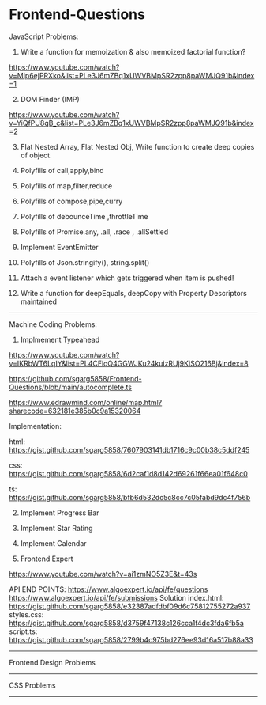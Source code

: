 # Frontend-Questions

JavaScript Problems:

1. Write a function for memoization & also memoized factorial function?

https://www.youtube.com/watch?v=Mip6ejPRXko&list=PLe3J6mZBq1xUWVBMpSR2zpp8paWMJQ91b&index=1

2. DOM Finder (IMP)

https://www.youtube.com/watch?v=YiQfPU8qB_c&list=PLe3J6mZBq1xUWVBMpSR2zpp8paWMJQ91b&index=2

3. Flat Nested Array, Flat Nested Obj, Write function to create deep copies of object.

4. Polyfills of call,apply,bind

5. Polyfills of map,filter,reduce

6. Polyfills of compose,pipe,curry

7. Polyfills of debounceTime ,throttleTime

8. Polyfills of Promise.any, .all, .race , .allSettled

9. Implement EventEmitter

10. Polyfills of Json.stringify(), string.split()

11. Attach a event listener which gets triggered when item is pushed!

12. Write a function for deepEquals, deepCopy with Property Descriptors maintained

****************************************************************************************************************

Machine Coding Problems:

1. Implmement Typeahead

https://www.youtube.com/watch?v=IKRbWT6LqIY&list=PL4CFloQ4GGWJKu24kuizRUj9KiSO216Bj&index=8

https://github.com/sgarg5858/Frontend-Questions/blob/main/autocomplete.ts

https://www.edrawmind.com/online/map.html?sharecode=632181e385b0c9a15320064

Implementation: 

html: https://gist.github.com/sgarg5858/7607903141db1716c9c00b38c5ddf245

css: https://gist.github.com/sgarg5858/6d2caf1d8d142d69261f66ea01f648c0

ts:  https://gist.github.com/sgarg5858/bfb6d532dc5c8cc7c05fabd9dc4f756b

2. Implement Progress Bar

3. Implement Star Rating

4. Implement Calendar

5. Frontend Expert

https://www.youtube.com/watch?v=ai1zmNO5Z3E&t=43s

API END POINTS:
https://www.algoexpert.io/api/fe/questions
https://www.algoexpert.io/api/fe/submissions
Solution
index.html: https://gist.github.com/sgarg5858/e32387adfdbf09d6c75812755272a937
styles.css: https://gist.github.com/sgarg5858/d3759f47138c126cca1f4dc3fda6fb5a
script.ts: https://gist.github.com/sgarg5858/2799b4c975bd276ee93d16a517b88a33


****************************************************************************************************************

Frontend Design Problems


****************************************************************************************************************

CSS Problems

****************************************************************************************************************

